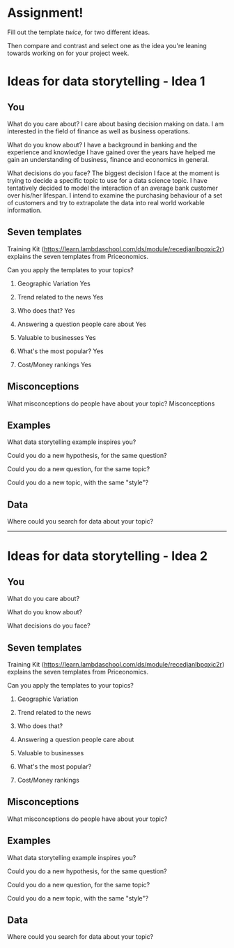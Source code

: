 # Assignment!

Fill out the template *twice*, for two different ideas.

Then compare and contrast and select one as the idea you're leaning towards
working on for your project week.


# Ideas for data storytelling - Idea 1

## You

What do you care about?
I care about basing decision making on data. I am interested in the field of finance as well as business operations.

What do you know about?
I have a background in banking and the experience and knowledge I have gained over the years have helped me gain
an understanding of business, finance and economics in general.

What decisions do you face?
The biggest decision I face at the moment is trying to decide a specific topic to use for a data science topic. I have
tentatively decided to model the interaction of an average bank customer over his/her lifespan. I intend to examine the
purchasing behaviour of a set of customers and try to extrapolate the data into real world workable information.

## Seven templates

Training Kit (https://learn.lambdaschool.com/ds/module/recedjanlbpqxic2r) explains the seven templates from Priceonomics.

Can you apply the templates to your topics? 

1. Geographic Variation
  Yes

2. Trend related to the news
  Yes

3. Who does that?
  Yes

4. Answering a question people care about
  Yes

5. Valuable to businesses
  Yes

6. What's the most popular?
  Yes

7. Cost/Money rankings
  Yes

## Misconceptions

What misconceptions do people have about your topic?
Misconceptions

## Examples

What data storytelling example inspires you?


Could you do a new hypothesis, for the same question?


Could you do a new question, for the same topic?


Could you do a new topic, with the same "style"?


## Data

Where could you search for data about your topic?

---

# Ideas for data storytelling - Idea 2

## You

What do you care about?


What do you know about?


What decisions do you face?


## Seven templates

Training Kit (https://learn.lambdaschool.com/ds/module/recedjanlbpqxic2r) explains the seven templates from Priceonomics.

Can you apply the templates to your topics? 

1. Geographic Variation


2. Trend related to the news


3. Who does that?


4. Answering a question people care about


5. Valuable to businesses


6. What's the most popular?


7. Cost/Money rankings


## Misconceptions

What misconceptions do people have about your topic?


## Examples

What data storytelling example inspires you?


Could you do a new hypothesis, for the same question?


Could you do a new question, for the same topic?


Could you do a new topic, with the same "style"?


## Data

Where could you search for data about your topic?
